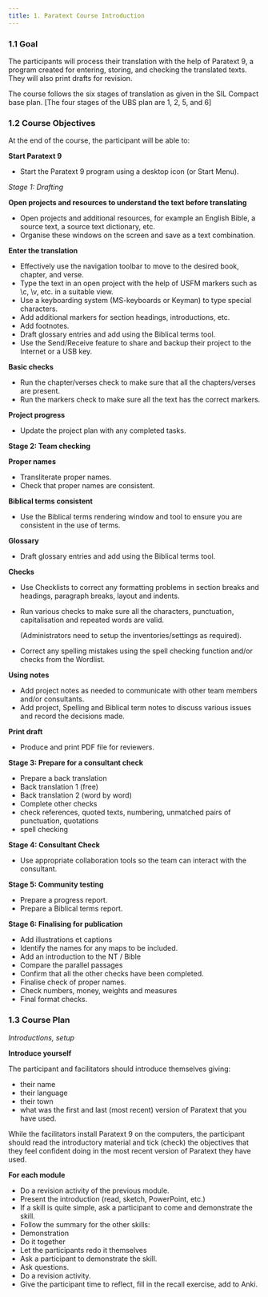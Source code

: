 ```yaml
---
title: 1. Paratext Course Introduction 
---
```


### 1.1 Goal
The participants will process their translation with the help of Paratext 9, a program created for entering, storing, and checking the translated texts. They will also print drafts for revision.

The course follows the six stages of translation as given in the SIL Compact base plan. [The four stages of the UBS plan are 1, 2, 5, and 6]

### 1.2 Course Objectives
At the end of the course, the participant will be able to:

**Start Paratext 9**  
-   Start the Paratext 9 program using a desktop icon (or Start Menu).

*Stage 1: Drafting*

**Open projects and resources to understand the text before translating**

-   Open projects and additional resources, for example an English Bible, a source text, a source text dictionary, etc.
-   Organise these windows on the screen and save as a text combination.

**Enter the translation**

-   Effectively use the navigation toolbar to move to the desired book, chapter, and verse.
-   Type the text in an open project with the help of USFM markers such as \\c, \\v, etc. in a suitable view.
-   Use a keyboarding system (MS-keyboards or Keyman) to type special characters.
-   Add additional markers for section headings, introductions, etc.
-   Add footnotes.
-   Draft glossary entries and add using the Biblical terms tool.
-   Use the Send/Receive feature to share and backup their project to the Internet or a USB key.

**Basic checks**

-   Run the chapter/verses check to make sure that all the chapters/verses are present.
-   Run the markers check to make sure all the text has the correct markers.

**Project progress**

-   Update the project plan with any completed tasks.

**Stage 2: Team checking**

**Proper names**

-   Transliterate proper names.
-   Check that proper names are consistent.

**Biblical terms consistent**

-   Use the Biblical terms rendering window and tool to ensure you are consistent in the use of terms.

**Glossary**

-   Draft glossary entries and add using the Biblical terms tool.

**Checks**

-   Use Checklists to correct any formatting problems in section breaks and headings, paragraph breaks, layout and indents.
-   Run various checks to make sure all the characters, punctuation, capitalisation and repeated words are valid.

    (Administrators need to setup the inventories/settings as required).

-   Correct any spelling mistakes using the spell checking function and/or checks from the Wordlist.

**Using notes**

-   Add project notes as needed to communicate with other team members and/or consultants.
-   Add project, Spelling and Biblical term notes to discuss various issues and record the decisions made.

**Print draft**

-   Produce and print PDF file for reviewers.

**Stage 3: Prepare for a consultant check**

-   Prepare a back translation
-   Back translation 1 (free)
-   Back translation 2 (word by word)
-   Complete other checks
-   check references, quoted texts, numbering, unmatched pairs of punctuation, quotations
-   spell checking

**Stage 4: Consultant Check**

-   Use appropriate collaboration tools so the team can interact with the consultant.

**Stage 5: Community testing**

-   Prepare a progress report.
-   Prepare a Biblical terms report.

**Stage 6: Finalising for publication**

-   Add illustrations et captions
-   Identify the names for any maps to be included.
-   Add an introduction to the NT / Bible
-   Compare the parallel passages
-   Confirm that all the other checks have been completed.
-   Finalise check of proper names.
-   Check numbers, money, weights and measures
-   Final format checks.

### 1.3 Course Plan

*Introductions, setup*

**Introduce yourself**

The participant and facilitators should introduce themselves giving:

-   their name
-   their language
-   their town
-   what was the first and last (most recent) version of Paratext that you have used.

While the facilitators install Paratext 9 on the computers, the participant should read the introductory material and tick (check) the objectives that they feel confident doing in the most recent version of Paratext they have used.

**For each module**

-   Do a revision activity of the previous module.
-   Present the introduction (read, sketch, PowerPoint, etc.)
-   If a skill is quite simple, ask a participant to come and demonstrate the skill.
-   Follow the summary for the other skills:
-   Demonstration
-   Do it together
-   Let the participants redo it themselves
-   Ask a participant to demonstrate the skill.
-   Ask questions.
-   Do a revision activity.
-   Give the participant time to reflect, fill in the recall exercise, add to Anki.


